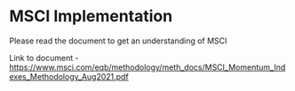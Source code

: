 # MSCI Implementation

Please read the document to get an understanding of MSCI

Link to document - https://www.msci.com/eqb/methodology/meth_docs/MSCI_Momentum_Indexes_Methodology_Aug2021.pdf
